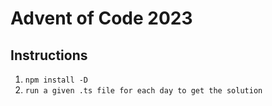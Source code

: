 # Advent of Code 2023

## Instructions

1. `npm install -D`
2. `run a given .ts file for each day to get the solution`
